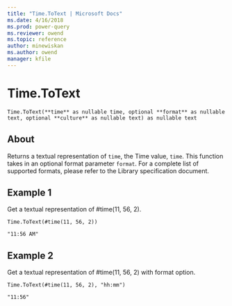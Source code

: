 ```yaml
---
title: "Time.ToText | Microsoft Docs"
ms.date: 4/16/2018
ms.prod: power-query
ms.reviewer: owend
ms.topic: reference
author: minewiskan
ms.author: owend
manager: kfile
---
```

# Time.ToText

`Time.ToText(**time** as nullable time, optional **format** as nullable text, optional **culture** as nullable text) as nullable text`

## About
Returns a textual representation of `time`, the Time value, `time`. This function takes in an optional format parameter `format`. For a complete list of supported formats, please refer to the Library specification document.

## Example 1
Get a textual representation of #time(11, 56, 2).

``` 
Time.ToText(#time(11, 56, 2))
``` 


``` 
"11:56 AM"
``` 

## Example 2
Get a textual representation of #time(11, 56, 2) with format option.
``` 
Time.ToText(#time(11, 56, 2), "hh:mm")
``` 

``` 
"11:56"
```  
